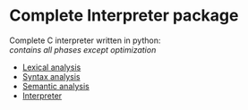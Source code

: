 # Complete Interpreter package

Complete C interpreter written in python:<br/>
*contains all phases except optimization*

* [Lexical analysis](lexical_analysis/)
* [Syntax analysis](syntax_analysis/)
* [Semantic analysis](semantic_analysis/)
* [Interpreter](interpreter/)